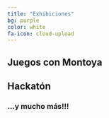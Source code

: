 ```yaml
---
title: "Exhibiciones"
bg: purple
color: white
fa-icon: cloud-upload
---
```


## Juegos con Montoya

## Hackatón

### ...y mucho más!!!
